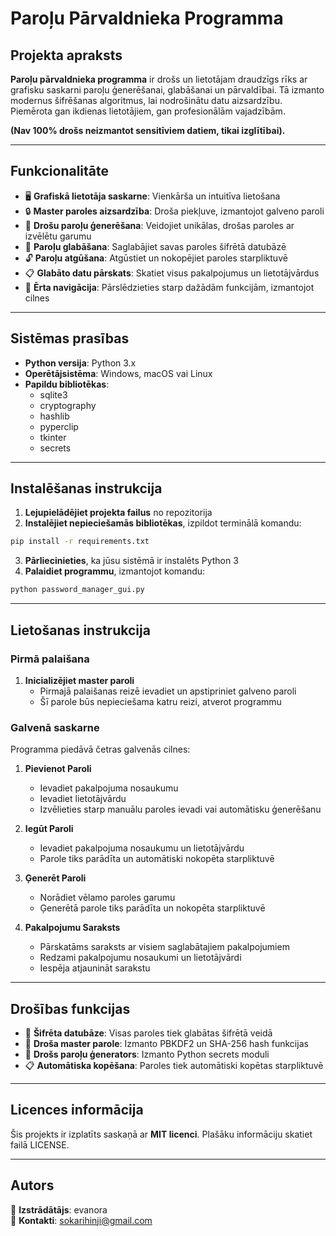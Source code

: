 # Paroļu Pārvaldnieka Programma

## Projekta apraksts
**Paroļu pārvaldnieka programma** ir drošs un lietotājam draudzīgs rīks ar grafisku saskarni paroļu ģenerēšanai, glabāšanai un pārvaldībai. Tā izmanto modernus šifrēšanas algoritmus, lai nodrošinātu datu aizsardzību. Piemērota gan ikdienas lietotājiem, gan profesionālām vajadzībām.

**(Nav 100% drošs neizmantot sensitīviem datiem, tikai izglītībai).**

---

## Funkcionalitāte

- 🖥️ **Grafiskā lietotāja saskarne**: Vienkārša un intuitīva lietošana
- 🔒 **Master paroles aizsardzība**: Droša piekļuve, izmantojot galveno paroli
- 🔑 **Drošu paroļu ģenerēšana**: Veidojiet unikālas, drošas paroles ar izvēlētu garumu
- 📂 **Paroļu glabāšana**: Saglabājiet savas paroles šifrētā datubāzē
- 🔓 **Paroļu atgūšana**: Atgūstiet un nokopējiet paroles starpliktuvē
- 📋 **Glabāto datu pārskats**: Skatiet visus pakalpojumus un lietotājvārdus
- 📱 **Ērta navigācija**: Pārslēdzieties starp dažādām funkcijām, izmantojot cilnes

---

## Sistēmas prasības

- **Python versija**: Python 3.x
- **Operētājsistēma**: Windows, macOS vai Linux
- **Papildu bibliotēkas**: 
  - sqlite3
  - cryptography
  - hashlib
  - pyperclip
  - tkinter
  - secrets

---

## Instalēšanas instrukcija

1. **Lejupielādējiet projekta failus** no repozitorija
2. **Instalējiet nepieciešamās bibliotēkas**, izpildot terminālā komandu:
```bash
pip install -r requirements.txt
```
3. **Pārliecinieties**, ka jūsu sistēmā ir instalēts Python 3
4. **Palaidiet programmu**, izmantojot komandu:
```bash
python password_manager_gui.py
```

---

## Lietošanas instrukcija

### Pirmā palaišana
1. **Inicializējiet master paroli**
   - Pirmajā palaišanas reizē ievadiet un apstipriniet galveno paroli
   - Šī parole būs nepieciešama katru reizi, atverot programmu

### Galvenā saskarne
Programma piedāvā četras galvenās cilnes:

1. **Pievienot Paroli**
   - Ievadiet pakalpojuma nosaukumu
   - Ievadiet lietotājvārdu
   - Izvēlieties starp manuālu paroles ievadi vai automātisku ģenerēšanu

2. **Iegūt Paroli**
   - Ievadiet pakalpojuma nosaukumu un lietotājvārdu
   - Parole tiks parādīta un automātiski nokopēta starpliktuvē

3. **Ģenerēt Paroli**
   - Norādiet vēlamo paroles garumu
   - Ģenerētā parole tiks parādīta un nokopēta starpliktuvē

4. **Pakalpojumu Saraksts**
   - Pārskatāms saraksts ar visiem saglabātajiem pakalpojumiem
   - Redzami pakalpojumu nosaukumi un lietotājvārdi
   - Iespēja atjaunināt sarakstu

---

## Drošības funkcijas

- 🔐 **Šifrēta datubāze**: Visas paroles tiek glabātas šifrētā veidā
- 🔑 **Droša master parole**: Izmanto PBKDF2 un SHA-256 hash funkcijas
- 🎲 **Drošs paroļu ģenerators**: Izmanto Python secrets moduli
- 📋 **Automātiska kopēšana**: Paroles tiek automātiski kopētas starpliktuvē

---

## Licences informācija

Šis projekts ir izplatīts saskaņā ar **MIT licenci**. Plašāku informāciju skatiet failā LICENSE.

---

## Autors

👤 **Izstrādātājs**: evanora  
📧 **Kontakti**: [sokarihinji@gmail.com](mailto:sokarihinji@gmail.com)

